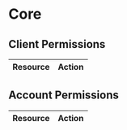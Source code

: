 # Core


## Client Permissions
| Resource | Action |
| -------- | ------ |

## Account Permissions
| Resource | Action |
| -------- | ------ |

